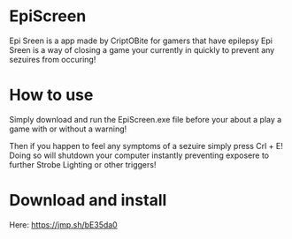 # EpiScreen
Epi Sreen is a app made by CriptOBite for gamers that have epilepsy
Epi Sreen is a way of closing a game your currently in quickly to prevent any sezuires from occuring!

# How to use
Simply download and run the EpiScreen.exe file before your about a play a game with or without a warning!

Then if you happen to feel any symptoms of a sezuire simply press Crl + E!
Doing so will shutdown your computer instantly preventing exposere to further Strobe Lighting or other triggers!


# Download and install


Here: https://jmp.sh/bE35da0
